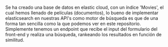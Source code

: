 Se ha creado una base de datos en elastic cloud, con un índice 'Movies', el cual hemos llenado de películas (documentos), 
lo bueno de implementar elasticsearch en nuestras API's como motor de búsqueda es que de una forma tan sencilla como la que podemos ver en este repositorio.
Simplemente tenemos un endpoint que recibe el input del formulario del front-end y realiza una búsqueda, rankeando los resultados en función de similitud.
